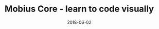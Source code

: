 ---
layout: post
size: 6
group: app
marker: web application
title:  Mobius Core - learn to code visually
summary: Mobius is a customizable IDE for visual coding. Easy to use, with pluggable function libraries and data viewers. Used as a teaching tool in SDE, NUS and for the Extruded Cities Data Visualization Workshop in Beijing, in 2018. Open Source.
project-url: https://design-automation.github.io/mobius-geospatial
date:   2018-06-02
categories: post
type: project
image: ./images/gallery-mobius.PNG
tags: 
- angular
- three.js
---